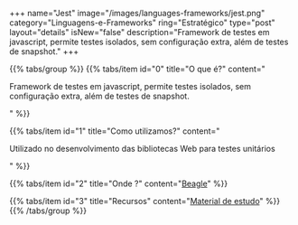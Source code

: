 +++
name="Jest"
image="/images/languages-frameworks/jest.png"
category="Linguagens-e-Frameworks"
ring="Estratégico"
type="post"
layout="details"
isNew="false"
description="Framework de testes em javascript, permite testes isolados, sem configuração extra, além de testes de snapshot."
+++

{{% tabs/group %}}
  {{% tabs/item id="0" title="O que é?" content="<p>Framework de testes em javascript, permite testes isolados, sem configuração extra, além de testes de snapshot.</p>" %}}

  {{% tabs/item id="1" title="Como utilizamos?" content="<p>Utilizado no desenvolvimento das bibliotecas Web para testes unitários</p>" %}}

  {{% tabs/item id="2" title="Onde ?" content="<a href='https://usebeagle.io/' target='_blank'>Beagle</a>" %}}

  {{% tabs/item id="3" title="Recursos" content="<a href='https://jestjs.io/pt-BR/' target='_blank'>Material de estudo</a>" %}}
{{% /tabs/group %}}
